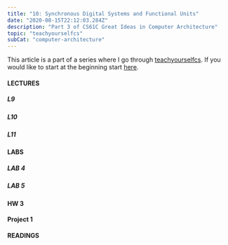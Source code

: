 ```yaml
---
title: "10: Synchronous Digital Systems and Functional Units"
date: "2020-08-15T22:12:03.284Z"
description: "Part 3 of CS61C Great Ideas in Computer Architecture"
topic: "teachyourselfcs"
subCat: "computer-architecture"
---
```


This article is a part of a series where I go through [teachyourselfcs](https://teachyourselfcs.com/).
If you would like to start at the beginning start [here](https://bpp.dev/articles/teachyourselfcs/programming/00-getting-started/).

#### LECTURES

##### L9

##### L10

##### L11

#### LABS

##### LAB 4

##### LAB 5

#### HW 3

#### Project 1

#### READINGS
